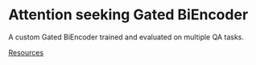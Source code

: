 # Attention seeking Gated BiEncoder
A custom Gated BiEncoder trained and evaluated on multiple QA tasks.

[Resources](https://github.com/chungimungi/BiGATOR/blob/main/resource.md)
